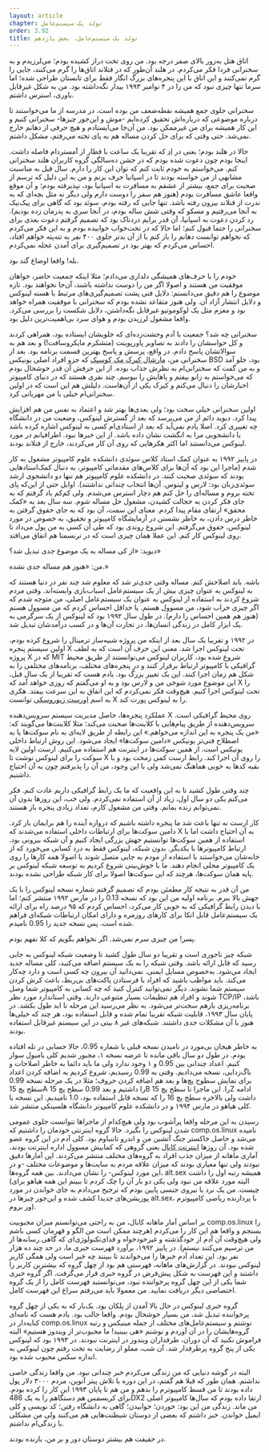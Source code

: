 ```yaml
---
layout: article
chapter: تولد یک سیستم‌عامل
order: 3.92
title: تولد یک سیستم‌عامل، بخش یازدهم
---
```





اتاق هتل به‌زور بالای صفر درجه بود. من روی تخت دراز کشیده بودم؛ می‌لرزیدم و به سخنرانی فردا فکر می‌کردم. در هلند آن‌طور که در فنلاند اتاق‌ها را گرم می‌کنند، جایی را گرم نمی‌کنند و این اتاق با این پنجره‌های بزرگ انگار فقط برای تابستان طراحی شده؛ اما سرما تنها چیزی نبود که من را در ۴ نوامبر ۱۹۹۳ بیدار نگه‌داشته بود. من به شکل غیرقابل باوری، استرس داشتم.

سخنرانی جلوی جمع همیشه نقطه‌ضعف من بوده است. در مدرسه از ما می‌خواستند تا درباره موضوعی که درباره‌اش تحقیق کرده‌ایم -موش و این‌جور چیزها- سخنرانی کنیم و این‌‌ کار همیشه برای من غیرممکن بود. من آن‌جا می‌ایستادم و هیچ حرفی از دهانم خارج نمی‌شد. حتی وقتی که برای حل کردن مساله هم به پای تخته می‌رفتم، مشکل داشتم.

حالا در هلند بودم؛ یعنی در <abbr title="Ede">اد</abbr > که تقریبا یک ساعت با قطار از آمستردام فاصله داشت. اینجا بودم چون دعوت شده بودم که در جشن ده‌سالگی گروه کاربران هلند سخنرانی کنم. می‌خواستم به خودم ثابت کنم که توان این کار را دارم. سال قبل به مناسبت مشابهی از من خواسته بودند تا در اسپانیا حرف بزنم و من به این دلیل که ترسم از صحبت برای جمع، بیشتر از عشقم به مسافرت به اسپانیا بود، نپذیرفته بودم؛ و آن موقع واقعا عاشق مسافرت بودم (هنوز هم سفر را دوست دارم ولی دیگر نه مثل بچه‌‌ای که به ندرت از فنلاند بیرون رفته باشد. تنها جایی که رفته بودم، سوئد بود که گاهی برای پیک‌نیک به آنجا می‌رفتیم و مسکو که وقتی شش ساله بودم، در آنجا سری به پدرمان زده بودیم). رد کردن دعوت به اسپانیا، آن قدر برایم دردناک بود که تصمیم گرفتم دعوت بعدی برای سخنرانی را حتما قبول کنم؛ اما حالا که در تخت‌خواب خوابیده بودم و به این فکر می‌کردم که نخواهم توانست دهانم را باز کنم یا از آن بدتر جلوی ۴۰۰ نفر به تته‌پته خواهم افتاد، احساس می‌کردم که بهتر بود در تصمیم‌گیری برای آمدن عجله نمی‌کردم.

بله! واقعا اوضاع گند بود.

خودم را با حرف‌های همیشگی دلداری می‌دادم؛ مثلا اینکه جمعیت حاضر، خواهان موفقیت من هستند و اصولا اگر من را دوست نداشته باشند، آن‌جا نخواهند بود. تازه موضوع را هم دقیق می‌دانستم: دلایل فنی پشت تصمیم‌گیری‌های مرتبط با هسته لینوکس و دلایل انتشار آزاد آن. ولی هنوز متقاعد نشده بودم که سخنرانی با موفقیت همراه خواهد بود و مغزم مثل یک لوکوموتیو غیرقابل نگه‌داشتن، دلایل شکست را بررسی می‌کرد. واقعا مشغول لرزیدن بودم و هوای سرد بی‌اهمیت‌ترین دلیل بود.

سخنرانی چه شد؟ جمعیت با آدم وحشت‌زده‌ای که جلویشان ایستاده بود، همراهی کردند و کل حواسشان را دادند به تصاویر پاورپوینت (متشکرم مایکروسافت!) و بعد هم به سوالاتشان پاسخ دادم. در واقع، پرسش و پاسخ بهترین قسمت برنامه بود. بعد از سخنرانی من، <abbr title="Marshall Kirk McKusik">مارشال کیرک مک کوسیک</abbr > که جزو افراد اصلی یونیکس BSD بود، جلو آمد و به من گفت که سخنرانی‌ام به نظرش جذاب بوده. از این حرفش آن قدر خوشحال بودم که می‌خواستم به زانو بیفتم و پاهایش را ببوسم. چند نفری هستند که در دنیای کامپیوتر اخبارشان را دنبال می‌کنم و کیرک یکی از آن‌هاست. دلیلش هم این است که در اولین سخنرانی‌ام خیلی با من مهربانی کرد.

اولین سخنرانی خیلی سخت بود؛ ولی بعدی‌ها بهتر شد و اعتماد به نفس من هم افزایش پیدا کرد. دیوید دائم از من می‌پرسد که بعد از گسترش لینوکس، وضعیت من در دانشگاه چه تغییری کرد. اصلا یادم نمی‌آید که بعد از استادی‌ام کسی به لینوکس اشاره کرده باشد یا دانشجویی مرا به انگشت نشان داده باشد. از این خبرها نبود. اطرافیانم در مورد لینوکس می‌دانستند اما اکثر هکرهایی که روی آن کار می‌کردند، خارج از فنلاند بودند.

در پاییز ۱۹۹۲ به عنوان کمک استاد کلاس سوئدی دانشکده علوم کامپیوتر مشغول به کار شدم (ماجرا این بود که آن‌‌ها برای کلاس‌های مقدماتی کامپیوتر، به دنبال کمک‌استادهایی بودند که سوئدی صحبت کنند. در دانشکده علوم کامپیوتر هم تنها دو دانشجوی ارشد سوئدی‌زبان بود: لارس و لینوس. آن‌ها انتخاب چندانی نداشتند). اوایل حتی از این‌که پای تخته بروم و مساله‌ای را حل کنم هم دچار استرس می‌شدم. ولی کم‌کم یاد گرفتم که به جای فکر کردن به خجالت کشیدن، مشغول حل مساله شوم. سه سال بعد به «کمک محقق» ارتقای مقام پیدا کردم. معنای این سمت، آن بود که به جای حقوق گرفتن به خاطر درس دادن، به خاطر نشستن در آزمایشگاه کامپیوتر و تحقیق، به خصوص در مورد لینوکس، حقوق می‌گرفتم. این شروع روندی بود که طی آن کسی به من پول می‌داد تا روی لینوکس کار کنم. این عملا همان چیزی است که در ترنسمتا هم اتفاق می‌افتد.

دیوید: «از کی مساله به یک موضوع جدی تبدیل شد؟»

من: «هنوز هم مساله جدی نشده.»

باشه. باید اصلاحش کنم. مساله وقتی جدی‌تر شد که معلوم شد چند نفر در دنیا هستند که به لینوکس به عنوان چیزی بیش از یک سیستم‌عامل اسباب‌بازی وابسته‌اند. وقتی مردم شروع کردند به استفاده از لینوکس به عنوان یک سیستم‌عامل اصلی، من متوجه شدم که اگر چیزی خراب شود، من مسوول هستم. یا حداقل احساس کردم که من مسوول هستم (هنوز هم همین احساس را دارم). در طول سال ۱۹۹۲ بود که لینوکس از یک سرگرمی به یک ابزار کامل در زندگی انسان‌ها، در تجارت آن‌ها و در کسب درآمدشان تبدیل شد.

در ۱۹۹۲ و تقریبا یک سال بعد از اینکه من پروژه شبیه‌ساز ترمینال را شروع کرده بودم، اولین سیستم پنجره X تحت لینوکس اجرا شد. معنی این حرف آن است که به لطف پروژه X که در MIT شروع شده بود، کاربران لینوکس می‌توانستند از طریق محیط گرافیکی با کامپیوتر ارتباط برقرار کنند و در پنجره‌های مختلف، برنامه‌های مختلفی را به شکل هم زمان اجرا کنند. این یک تغییر بزرگ بود. یادم هست که تقریبا از یک سال قبل، این موضوع مورد شوخی من و لارس بود و به او می‌گفتم که روزی خواهد آمد که X را تحت لینوکس اجرا کنیم. هیچ‌وقت فکر نمی‌کردم که این اتفاق به این سرعت بیفتد. هکری به اسم <abbr title="Orest Zborowski">اورست زبوروسکی</abbr > توانست X را به لینوکس پورت کند.

عملکرد پنجره‌ها، حاصل مدیریت سیستم سرویس‌دهنده X روی محیط گرافیکی است. سرویس‌دهنده از طریق پیام‌هایی با کلاینت‌ها صحبت می‌کند؛ مثلا کلاینت‌ها می‌گویند که: «من یک پنجره به این اندازه می‌خواهم.» این رابطه از طریق لایه‌ای به نام سوکت‌ها یا به اصطلاح فنی‌تر یونیکس «دامین سوکت‌ها» ایجاد می‌شود. این روش ارتباط داخلی یونیکس است. از همین سوکت‌ها در اینترنت هم استفاده می‌کنیم. ارست اولین لایه سوکت را برای لینوکس نوشت تا X را روی آن اجرا کند. رابط ارست کمی زمخت بود و با بقیه کدها به خوبی هماهنگ نمی‌شد ولی با این وجود، من آن را پذیرفتم چون به آن احتیاج داشتیم.

چند وقتی طول کشید تا به این واقعیت که ما یک رابط گرافیکی داریم عادت کنم. فکر می‌کنم یکی دو سال اول، زیاد از آن استفاده نمی‌کردم. ولی خب، این روزها بدون آن نمی‌توانم زنده بمانم. وقتی من مشغول کارم، تعداد زیادی پنجره باز هستند.

کار ارست نه تنها باعث شد ما پنجره داشته باشیم که دروازه آینده را هم برایمان باز کرد. دامین سوکت‌ها برای ارتباطات داخلی استفاده می‌شدند که X به آن احتیاج داشت اما با استفاده از همین سوکت‌ها توانستیم جهش بزرگی ایجاد کنیم و آن شبکه بیرونی بود. ارتباط کامپیوترها با یکدیگر. بدون شبکه، لینوکس فقط به درد کسانی می‌خورد که از خانه‌شان می‌خواستند با استفاده از مودم به جایی متصل شوند یا اصولا همه کارها را روی یک کامپیوتر محلی انجام دهند. ما با خوش‌بینی شروع کردیم به توسعه شبکه لینوکس بر پایه همان سوکت‌ها، هرچند که این سوکت‌ها اصولا برای کار شبکه طراحی نشده بودند.

من آن قدر به نتیجه کار مطمئن بودم که تصمیم گرفتم شماره نسخه لینوکس را با یک جهش بالا ببرم. برنامه اولیه من این بود که نسخه 0.13 را در مارس ۱۹۹۲ منتشر کنم؛ اما با دیدن رابط گرافیکی که به خوبی کار می‌کرد، احساس کردم که ۹۵ درصد راه برای ارائه یک سیستم‌عامل قابل اتکا برای کارهای روزمره و دارای امکان ارتباطات شبکه‌ای فراهم شده است. پس نسخه جدید را 0.95 نامیدم.

پسر! من چیزی سرم نمی‌شد. اگر نخواهم بگویم که کلا نفهم بودم.

شبکه چیز ناجوری است و تقریبا دو سال طول کشید تا وضعیت شبکه لینوکس به جایی رسید که قابل ارائه باشد. وقتی شبکه را به یک سیستم اضافه می‌کنید، کلی مساله جدید ایجاد می‌شود. به‌خصوص مسایل ایمنی. نمی‌دانید آن بیرون چه کسی است و دارد چه‌کار می‌کند. باید مواظب باشید که افراد با فرستادن پاکت‌های بی‌ربط، باعث کرش کردن سیستم شما نشوند. دیگر نمی‌توانید کنترل کنید که چه کسانی به کامپیوتر شما وصل شوند و افراد هم تنظیمات بسیار متنوعی دارند. وقتی استاندارد مورد نظر TCP/IP باشد، برنامه‌ریزی بازهم سخت‌تر می‌شود. به نظر می‌رسید این مرحله تا ابد طول بکشد. در پایان سال ۱۹۹۳، قابلیت شبکه تقریبا تمام شده و قابل استفاده بود، هر چند که خیلی‌ها هنوز با آن مشکلات جدی داشتند. شبکه‌های غیر ۸ بیتی در این سیستم غیرقابل استفاده بودند.

به خاطر هیجان بی‌مورد در نامیدن نسخه قبلی با شماره 0.95، حالا حسابی در تله افتاده بودم. در طول دو سال باقی مانده تا عرضه نسخه ۱، مجبور شدیم کلی بامبول سوار کنیم. اعداد چندانی بین 0.95 و ۱ وجود ندارد ولی ما باید دائما به خاطر اصلاحات و باگ‌زدایی، نسخه می‌دادیم. وقتی به 0.99 رسیدیم، شروع کردیم به اضافه کردن اعداد برای نمایش سطوح پچ‌ها و بعد هم اضافه کردن حروف؛ مثلا در یک مرحله نسخه 0.99 سطح پچ 15A را داشتیم و بعد 0.99 سطح پچ 15B را. این ماجرا تا سطح پچ 15Z ادامه داشت ولی بالاخره سطح پچ 16 را که نسخه قابل استفاده بود، 1.0 نامیدیم. این نسخه با کلی هیاهو در مارس ۱۹۹۴ و در دانشکده علوم کامپیوتر دانشگاه هلسینکی منتشر شد.

رسیدن به این مرحله واقعا پرآشوب بود ولی هیچ‌کدام از ماجراها نتوانست جلوی عمومی شدن لینوکس را بگیرد. حالا گروه اینترنتی خودمان را داشتیم که comp.os.linux نامیده می‌شد و حاصل خاکستر جنگ آتشین من و اندرو تاننباوم بود. کلی آدم در این گروه عضو شده بود. آن روزها <abbr title="Internet Cabal">اینترنت کابال</abbr > یعنی گروهی که کمابیش مسوول اداره اینترنت بودند، آماری ماهانه از میزان جذب افراد به گروه‌های مختلف منتشر می‌کردند. این آمارها دقیق نبودند ولی تنها معیاری بودند که میزان علاقه مردم به سایت‌ها و موضوعات مختلف -و در این مورد لینوکس- را نشان می‌دادند. بین همه گروه‌ها، alt.sex همیشه رتبه اول را داشت (البته مورد علاقه من نبود ولی یکی دو بار آن را چک کردم تا ببینم این همه هیاهو برای چیست. من یک نرد با نیروی جنسی پایین بودم که ترجیح می‌دادم به جای خواندن در مورد پوزیشن‌های جدیدا کشف شده و این‌جور چیزها در alt.sex، با پردازنده ریاضی کامپیوترم ور بروم).

بر اساس آمار ماهانه کابال، من به راحتی می‌توانستم میزان محبوبیت comp.os.linux را بسنجم و واقعا هم این کار را می‌کردم (هرچند ممکن است من الگو و قهرمان کسی باشم ولی هیچ‌وقت آن آدم از خودگذشته و غیرخودخواه و فدای‌تکنولوژی‌ای که گاهی رسانه‌ها از من ترسیم می‌کنند نیستم). در پاییز ۱۹۹۲، برآورد فهرست خبری ما، در حد چند ده هزار نفر بود. این تعداد آدم خبرها را می‌خواندند تا ببینند چه خبر است ولی همگی کاربر لینوکس نبودند. در گزارش‌های ماهانه، فهرستی هم بود از چهل گروه که بیشترین کاربر را داشتند و این فهرست به شکل پیش‌فرض در گروه خبری قرار می‌گرفت. اگر گروه خبری شما یکی از این چهل گروه پرخواننده نبود، می‌توانستید فهرست کامل را از یک گروه اختصاصی دیگر دریافت نمایید. من معمولا باید می‌رفتم سراغ این فهرست کامل.

گروه خبری لینوکس در حال بالا آمدن از پلکان بود. یک‌بار که به یکی از چهل گروه پرخواننده تبدیل شد، من بسیار خوشحال بودم. واقعا جالب بود. یادم هست که نامه‌ای کنایه‌دار در comp.os.linux نوشتم و سیستم‌عامل‌های مختلف از جمله مینیکس و رتبه گروه‌هایشان را در آن آوردم و نوشتم «هی ببینید! ما محبوب‌تر از ویندوز هستیم» البته فراموش نکنید که آن دوران، طرفداران ویندوز در اینترنت نبودند. در ۱۹۹۳ بود که لینوکس یکی از پنج گروه پرطرفدار شد. آن شب، مملو از رضایت به تخت رفتم چون لینوکس به اندازه سکس محبوب شده بود.

البته در گوشه دنیایی که من زندگی می‌کردم خبر چندانی نبود. من واقعا زندگی خاصی نداشتم. همان طور که قبلا هم گفتم، در این دوره با تلاش پیتر آنوین، مردم ۳۰۰۰ دلار پول داده بودند تا من قسط کامپیوترم را بدهم و من هم تا پایان ۱۹۹۳ این کار را کرده بودم. برای کریسمس هم دستگاهم را به یک 486DX2 ارتقا داده بودم که سال‌ها کامپیوتر اصلی من ماند. زندگی من این بود: خوردن؛ خوابیدن؛ گاهی به دانشگاه رفتن؛ کد نویسی و کلی ایمیل خواندن. خبر داشتم که بعضی از دوستان شیطنت‌هایی هم می‌کنند ولی من مشکلی با زندگی‌ام نداشتم.

در حقیقت هم بیشتر دوستان دور و بر من، بازنده بودند.


